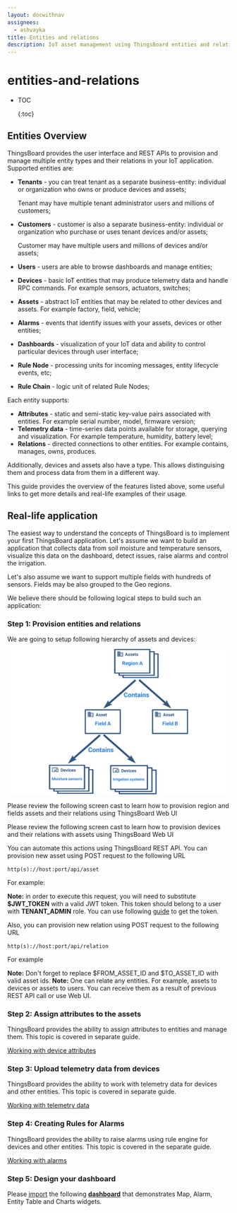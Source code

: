 ```yaml
---
layout: docwithnav
assignees:
  - ashvayka
title: Entities and relations
description: IoT asset management using ThingsBoard entities and relations feature
---
```


# entities-and-relations

* TOC

  {:toc}

## Entities Overview

ThingsBoard provides the user interface and REST APIs to provision and manage multiple entity types and their relations in your IoT application. Supported entities are:

* **Tenants** - you can treat tenant as a separate business-entity: individual or organization who owns or produce devices and assets;

  Tenant may have multiple tenant administrator users and millions of customers;

* **Customers** - customer is also a separate business-entity: individual or organization who purchase or uses tenant devices and/or assets;

  Customer may have multiple users and millions of devices and/or assets;

* **Users** - users are able to browse dashboards and manage entities;
* **Devices** - basic IoT entities that may produce telemetry data and handle RPC commands. For example sensors, actuators, switches;
* **Assets** - abstract IoT entities that may be related to other devices and assets. For example factory, field, vehicle;      
* **Alarms** - events that identify issues with your assets, devices or other entities;
* **Dashboards** - visualization of your IoT data and ability to control particular devices through user interface; 
* **Rule Node** - processing units for incoming messages, entity lifecycle events, etc;
* **Rule Chain** - logic unit of related Rule Nodes;

Each entity supports:

* **Attributes** - static and semi-static key-value pairs associated with entities. For example serial number, model, firmware version;
* **Telemetry data** - time-series data points available for storage, querying and visualization. For example temperature, humidity, battery level;
* **Relations** - directed connections to other entities. For example contains, manages, owns, produces.

Additionally, devices and assets also have a type. This allows distinguising them and process data from them in a different way.

This guide provides the overview of the features listed above, some useful links to get more details and real-life examples of their usage.

## Real-life application

The easiest way to understand the concepts of ThingsBoard is to implement your first ThingsBoard application. Let's assume we want to build an application that collects data from soil moisture and temperature sensors, visualize this data on the dashboard, detect issues, raise alarms and control the irrigation.

Let's also assume we want to support multiple fields with hundreds of sensors. Fields may be also grouped to the Geo regions.

We believe there should be following logical steps to build such an application:

### Step 1: Provision entities and relations

We are going to setup following hierarchy of assets and devices:

![image](../../.gitbook/assets/entities-and-relations.svg)

Please review the following screen cast to learn how to provision region and fields assets and their relations using ThingsBoard Web UI

Please review the following screen cast to learn how to provision devices and their relations with assets using ThingsBoard Web UI

You can automate this actions using ThingsBoard REST API. You can provision new asset using POST request to the following URL

```text
http(s)://host:port/api/asset
```

For example:

**Note:** in order to execute this request, you will need to substitute **$JWT\_TOKEN** with a valid JWT token. This token should belong to a user with **TENANT\_ADMIN** role. You can use following [guide](https://github.com/caoyingde/thingsboard.github.io/tree/9437083b88083a9b2563248432cbbe460867fbaf/docs/reference/rest-api/README.md#rest-api-auth) to get the token.

Also, you can provision new relation using POST request to the following URL

```text
http(s)://host:port/api/relation
```

For example

**Note:** Don't forget to replace $FROM\_ASSET\_ID and $TO\_ASSET\_ID with valid asset ids. **Note:** One can relate any entities. For example, assets to devices or assets to users. You can receive them as a result of previous REST API call or use Web UI.

### Step 2: Assign attributes to the assets

ThingsBoard provides the ability to assign attributes to entities and manage them. This topic is covered in separate guide.

[Working with device attributes](https://github.com/caoyingde/thingsboard.github.io/tree/9437083b88083a9b2563248432cbbe460867fbaf/docs/user-guide/attributes/README.md)

### Step 3: Upload telemetry data from devices

ThingsBoard provides the ability to work with telemetry data for devices and other entities. This topic is covered in separate guide.

[Working with telemetry data](https://github.com/caoyingde/thingsboard.github.io/tree/9437083b88083a9b2563248432cbbe460867fbaf/docs/user-guide/telemetry/README.md)

### Step 4: Creating Rules for Alarms

ThingsBoard provides the ability to raise alarms using rule engine for devices and other entities. This topic is covered in the separate guide.

[Working with alarms](https://github.com/caoyingde/thingsboard.github.io/tree/9437083b88083a9b2563248432cbbe460867fbaf/docs/user-guide/alarms/README.md)

### Step 5: Design your dashboard

Please [import](https://github.com/caoyingde/thingsboard.github.io/tree/9437083b88083a9b2563248432cbbe460867fbaf/docs/user-guide/ui/dashboards/README.md#dashboard-import) the following [**dashboard**](https://github.com/caoyingde/thingsboard.github.io/tree/9437083b88083a9b2563248432cbbe460867fbaf/docs/user-guide/resources/region_fields_dashboard.json) that demonstrates Map, Alarm, Entity Table and Charts widgets.

